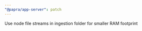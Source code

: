 ```yaml
---
"@papra/app-server": patch
---
```


Use node file streams in ingestion folder for smaller RAM footprint
